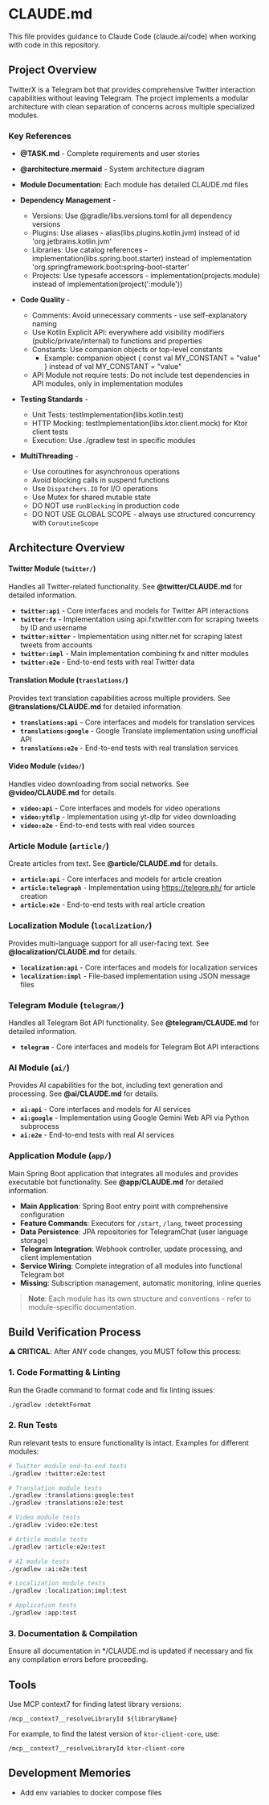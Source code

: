 # CLAUDE.md

This file provides guidance to Claude Code (claude.ai/code) when working with code in this repository.

## Project Overview

TwitterX is a Telegram bot that provides comprehensive Twitter interaction capabilities without leaving Telegram. The project implements a modular architecture with clean separation of concerns across multiple specialized modules.

### Key References
- **@TASK.md** - Complete requirements and user stories
- **@architecture.mermaid** - System architecture diagram
- **Module Documentation**: Each module has detailed CLAUDE.md files

- **Dependency Management** -
    * Versions: Use @gradle/libs.versions.toml for all dependency versions
    * Plugins: Use aliases - alias(libs.plugins.kotlin.jvm) instead of id 'org.jetbrains.kotlin.jvm'
    * Libraries: Use catalog references - implementation(libs.spring.boot.starter) instead of implementation 'org.springframework.boot:spring-boot-starter'
    * Projects: Use typesafe accessors - implementation(projects.module) instead of implementation(project(':module'))

- **Code Quality** -
    * Comments: Avoid unnecessary comments - use self-explanatory naming
    * Use Kotlin Explicit API: everywhere add visibility modifiers (public/private/internal) to functions and properties
    * Constants: Use companion objects or top-level constants
        * Example: companion object { const val MY_CONSTANT = "value" } instead of val MY_CONSTANT = "value"
    * API Module not require tests: Do not include test dependencies in API modules, only in implementation modules

- **Testing Standards** -  
    * Unit Tests: testImplementation(libs.kotlin.test)
    * HTTP Mocking: testImplementation(libs.ktor.client.mock) for Ktor client tests
    * Execution: Use ./gradlew test in specific modules

- **MultiThreading** -  
    * Use coroutines for asynchronous operations
    * Avoid blocking calls in suspend functions
    * Use `Dispatchers.IO` for I/O operations
    * Use Mutex for shared mutable state
    * DO NOT use `runBlocking` in production code
    * DO NOT USE GLOBAL SCOPE - always use structured concurrency with `CoroutineScope`

## Architecture Overview

#### Twitter Module (`twitter/`)
Handles all Twitter-related functionality. See **@twitter/CLAUDE.md** for detailed information.

- **`twitter:api`** - Core interfaces and models for Twitter API interactions
- **`twitter:fx`** - Implementation using api.fxtwitter.com for scraping tweets by ID and username
- **`twitter:nitter`** - Implementation using nitter.net for scraping latest tweets from accounts
- **`twitter:impl`** - Main implementation combining fx and nitter modules
- **`twitter:e2e`** - End-to-end tests with real Twitter data

#### Translation Module (`translations/`)
Provides text translation capabilities across multiple providers. See **@translations/CLAUDE.md** for detailed information.

- **`translations:api`** - Core interfaces and models for translation services
- **`translations:google`** - Google Translate implementation using unofficial API
- **`translations:e2e`** - End-to-end tests with real translation services

#### Video Module (`video/`)
Handles video downloading from social networks. See **@video/CLAUDE.md** for details.

- **`video:api`** - Core interfaces and models for video operations
- **`video:ytdlp`** - Implementation using yt-dlp for video downloading
- **`video:e2e`** - End-to-end tests with real video sources

### Article Module (`article/`)
Create articles from text. See **@article/CLAUDE.md** for details.

- **`article:api`** - Core interfaces and models for article creation
- **`article:telegraph`** - Implementation using https://telegre.ph/ for article creation
- **`article:e2e`** - End-to-end tests with real article creation

### Localization Module (`localization/`)
Provides multi-language support for all user-facing text. See **@localization/CLAUDE.md** for details.

- **`localization:api`** - Core interfaces and models for localization services
- **`localization:impl`** - File-based implementation using JSON message files

### Telegram Module (`telegram/`)
Handles all Telegram Bot API functionality. See **@telegram/CLAUDE.md** for detailed information.

- **`telegram`** - Core interfaces and models for Telegram Bot API interactions

### AI Module (`ai/`)
Provides AI capabilities for the bot, including text generation and processing. See **@ai/CLAUDE.md** for details.

- **`ai:api`** - Core interfaces and models for AI services
- **`ai:google`** - Implementation using Google Gemini Web API via Python subprocess
- **`ai:e2e`** - End-to-end tests with real AI services

### Application Module (`app/`)
Main Spring Boot application that integrates all modules and provides executable bot functionality. See **@app/CLAUDE.md** for detailed information.

- **Main Application**: Spring Boot entry point with comprehensive configuration
- **Feature Commands**: Executors for `/start`, `/lang`, tweet processing
- **Data Persistence**: JPA repositories for TelegramChat (user language storage)
- **Telegram Integration**: Webhook controller, update processing, and client implementation
- **Service Wiring**: Complete integration of all modules into functional Telegram bot
- **Missing**: Subscription management, automatic monitoring, inline queries

> **Note**: Each module has its own structure and conventions - refer to module-specific documentation.

## Build Verification Process

**⚠️ CRITICAL**: After ANY code changes, you MUST follow this process:

### 1. Code Formatting & Linting
Run the Gradle command to format code and fix linting issues:

```bash
./gradlew :detektFormat
```

### 2. Run Tests
Run relevant tests to ensure functionality is intact. Examples for different modules:

```bash
# Twitter module end-to-end tests
./gradlew :twitter:e2e:test

# Translation module tests
./gradlew :translations:google:test
./gradlew :translations:e2e:test

# Video module tests
./gradlew :video:e2e:test

# Article module tests
./gradlew :article:e2e:test

# AI module tests
./gradlew :ai:e2e:test

# Localization module tests
./gradlew :localization:impl:test

# Application tests
./gradlew :app:test
```

### 3. Documentation & Compilation
Ensure all documentation in */CLAUDE.md is updated if necessary and fix any compilation errors before proceeding.

## Tools
Use MCP context7 for finding latest library versions:
```
/mcp__context7__resolveLibraryId ${libraryName}
```

For example, to find the latest version of `ktor-client-core`, use:
```
/mcp__context7__resolveLibraryId ktor-client-core
```

## Development Memories
- Add env variables to docker compose files
